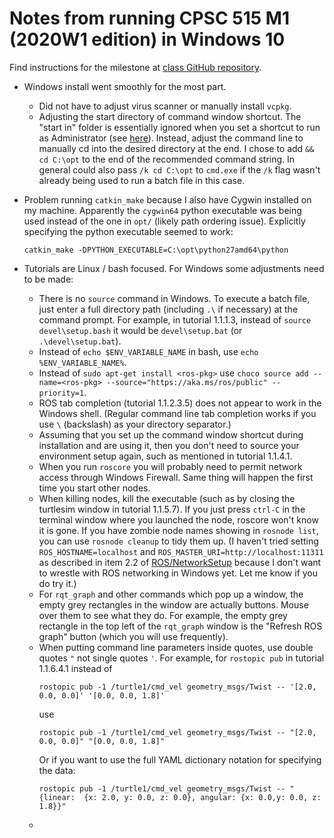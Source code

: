 # Notes from running CPSC 515 M1 (2020W1 edition) in Windows 10

Find instructions for the milestone at [class GitHub repository](https://github.com/ian-mitchell/CPSC-515-2020W1/blob/M1/Milestone%201%20-%20Introduction%20to%20ROS/M1.md).

* Windows install went smoothly for the most part.  
  * Did not have to adjust virus scanner or manually install `vcpkg`.
  * Adjusting the start directory of command window shortcut.  The "start in" folder is essentially ignored when you set a shortcut to run as Administrator (see [here](https://superuser.com/questions/1067901/how-to-open-command-prompt-in-a-specific-folder-as-administrator)).  Instead, adjust the command line to manually cd into the desired directory at the end.  I chose to add `&& cd C:\opt` to the end of the recommended command string.  In general could also pass `/k cd C:\opt` to `cmd.exe` if the `/k` flag wasn't already being used to run a batch file in this case.
* Problem running `catkin_make` because I also have Cygwin installed on my machine.  Apparently the `cygwin64` python executable was being used instead of the one in `opt/` (likely path ordering issue).  Explicitly specifying the python executable seemed to work:

    ```catkin_make -DPYTHON_EXECUTABLE=C:\opt\python27amd64\python```

* Tutorials are Linux / bash focused.  For Windows some adjustments need to be made:
  * There is no `source` command in Windows.  To execute a batch file, just enter a full directory path (including `.\` if necessary) at the command prompt.  For example, in tutorial 1.1.1.3, instead of `source devel\setup.bash` it would be `devel\setup.bat` (or `.\devel\setup.bat`).
  * Instead of `echo $ENV_VARIABLE_NAME` in bash, use `echo %ENV_VARIABLE_NAME%`.
  * Instead of `sudo apt-get install <ros-pkg>` use `choco source add --name=<ros-pkg> --source="https://aka.ms/ros/public" --priority=1`.
  * ROS tab completion (tutorial 1.1.2.3.5) does not appear to work in the Windows shell.  (Regular command line tab completion works if you use `\` (backslash) as your directory separator.)
  * Assuming that you set up the command window shortcut during installation and are using it, then you don't need to source your environment setup again, such as mentioned in tutorial 1.1.4.1.
  * When you run `roscore` you will probably need to permit network access through Windows Firewall.  Same thing will happen the first time you start other nodes.
  * When killing nodes, kill the executable (such as by closing the turtlesim window in tutorial 1.1.5.7).  If you just press `ctrl-C` in the terminal window where you launched the node, roscore won't know it is gone.  If you have zombie node names showing in `rosnode list`, you can use `rosnode cleanup` to tidy them up.  (I haven't tried setting `ROS_HOSTNAME=localhost` and `ROS_MASTER_URI=http://localhost:11311` as described in item 2.2 of [ROS/NetworkSetup](https://wiki.ros.org/ROS/NetworkSetup#Single_machine_configuration) because I don't want to wrestle with ROS networking in Windows yet.  Let me know if you do try it.)
  * For `rqt_graph` and other commands which pop up a window, the empty grey rectangles in the window are actually buttons.  Mouse over them to see what they do.  For example, the empty grey rectangle in the top left of the `rqt_graph` window is the "Refresh ROS graph" button (which you will use frequently).
  * When putting command line parameters inside quotes, use double quotes `"` not single quotes `'`.  For example, for `rostopic pub` in tutorial 1.1.6.4.1 instead of 
    ```
    rostopic pub -1 /turtle1/cmd_vel geometry_msgs/Twist -- '[2.0, 0.0, 0.0]' '[0.0, 0.0, 1.8]'
    ``` 
    use 
    ```
    rostopic pub -1 /turtle1/cmd_vel geometry_msgs/Twist -- "[2.0, 0.0, 0.0]" "[0.0, 0.0, 1.8]"
    ``` 
    Or if you want to use the full YAML dictionary notation for specifying the data:
    ```
    rostopic pub -1 /turtle1/cmd_vel geometry_msgs/Twist -- "{linear:  {x: 2.0, y: 0.0, z: 0.0}, angular: {x: 0.0,y: 0.0, z: 1.8}}"
    ```
  * 